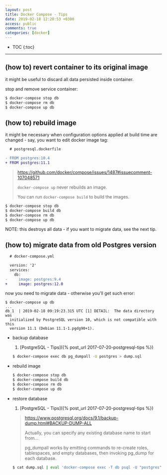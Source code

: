 ```yaml
---
layout: post
title: Docker Compose - Tips
date: 2019-02-18 12:20:53 +0300
access: public
comments: true
categories: [docker]
---
```


<!-- @format -->

<!-- more -->

<!-- prettier-ignore -->
* TOC
{:toc}
<hr>

## (how to) revert container to its original image

it might be useful to discard all data persisted inside container.

stop and remove service container:

```sh
$ docker-compose stop db
$ docker-compose rm db
$ docker-compose up db
```

## (how to) rebuild image

it might be necessary when configuration options applied at build time are
changed - say, you want to edit docker image tag:

```diff
  # postgresql.dockerfile

- FROM postgres:10.4
+ FROM postgres:11.1
```

> <https://github.com/docker/compose/issues/1487#issuecomment-107048571>
>
> `docker-compose up` never rebuilds an image.
>
> You can run `docker-compose build` to build the images.

```sh
$ docker-compose stop db
$ docker-compose build db
$ docker-compose rm db
$ docker-compose up db
```

NOTE: this destroys all data - if you want to migrate data, see the next tip.

## (how to) migrate data from old Postgres version

```diff
  # docker-compose.yml

  version: '2'
  services:
    db:
-     image: postgres:9.4
+     image: postgres:12.0
```

now you need to migrate data - otherwise you'll get such error:

```
$ docker-compose up db
...
db_1  | 2019-02-18 09:19:23.315 UTC [1] DETAIL:  The data directory was
  initialized by PostgreSQL version 10, which is not compatible with this
  version 11.1 (Debian 11.1-1.pgdg90+1).
```

- backup database

  1. [PostgreSQL - Tips]({% post_url 2017-07-20-postgresql-tips %})

  ```sh
  $ docker-compose exec db pg_dumpall -U postgres > dump.sql
  ```

- rebuild image

  ```sh
  $ docker-compose stop db
  $ docker-compose build db
  $ docker-compose rm db
  $ docker-compose up db
  ```

- restore database

  1. [PostgreSQL - Tips]({% post_url 2017-07-20-postgresql-tips %})

  > <https://www.postgresql.org/docs/9.1/backup-dump.html#BACKUP-DUMP-ALL>
  >
  > Actually, you can specify any existing database name to start from...
  >
  > pg_dumpall works by emitting commands to re-create roles, tablespaces, and
  > empty databases, then invoking pg_dump for each database.

  ```sh
  $ cat dump.sql | eval 'docker-compose exec -T db psql -U "postgres" -d "myapp_development"'
  ```
